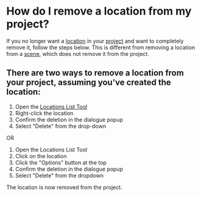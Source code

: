 # How do I remove a location from my project?
If you no longer want a [location]() in your [project]() and want to completely remove it, follow the steps below. This is different from removing a location from a [scene](), which does not remove it from the project.

## There are two ways to remove a location from your project, assuming you've created the location:

1. Open the [Locations List Tool]()
2. Right-click the location
3.  Confirm the deletion in the dialogue popup
4. Select "Delete" from the drop-down

OR

1. Open the Locations List Tool
2. Click on the location
3. Click the "Options" button at the top
4. Confirm the deletion in the dialogue popup
5. Select "Delete" from the dropdown

The location is now removed from the project. 